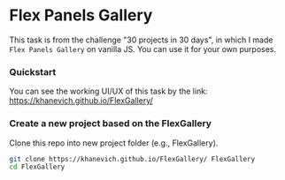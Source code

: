 # Flex Panels Gallery
This task is from the challenge "30 projects in 30 days", in which I made `Flex Panels Gallery` on vanilla JS. You can use it for your own purposes.


### Quickstart
You can see the working UI/UX of this task by the link: https://khanevich.github.io/FlexGallery/

### Create a new project based on the FlexGallery
Clone this repo into new project folder (e.g., FlexGallery).
``` bash
git clone https://khanevich.github.io/FlexGallery/ FlexGallery
cd FlexGallery
```
